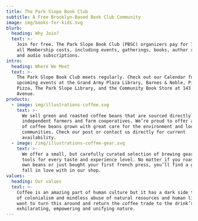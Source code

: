 ```yaml
---
title: The Park Slope Book Club
subtitle: A Free Brooklyn-Based Book Club Community
image: img/books-for-kids.svg
blurb:
  heading: Why Join?
  text: >-
    Join for free. The Park Slope Book Club (PBSC) organizers pay for 100% of
    all Membership costs, including events, gatherings, books, author readings,
    and audio subscriptions.
intro:
  heading: Where We Meet
  text: >-
    The Park Slope Book Club meets regularly. Check out our Calendar for
    upcoming events at the Grand Army Plaza Library, Barnes & Noble, Pino's
    Pizza, The Park Slope Library, and the Community Book Store at 143 7th
    Avenue.
products:
  - image: img/illustrations-coffee.svg
    text: >-
      We sell green and roasted coffee beans that are sourced directly from
      independent farmers and farm cooperatives. We’re proud to offer a variety
      of coffee beans grown with great care for the environment and local
      communities. Check our post or contact us directly for current
      availability.
  - image: /img/illustrations-coffee-gear.svg
    text: >-
      We offer a small, but carefully curated selection of brewing gear and
      tools for every taste and experience level. No matter if you roast your
      own beans or just bought your first french press, you’ll find a gadget to
      fall in love with in our shop.
values:
  heading: Our values
  text: >-
    Coffee is an amazing part of human culture but it has a dark side too – one
    of colonialism and mindless abuse of natural resources and human lives. We
    want to turn this around and return the coffee trade to the drink’s
    exhilarating, empowering and unifying nature.
---
```


